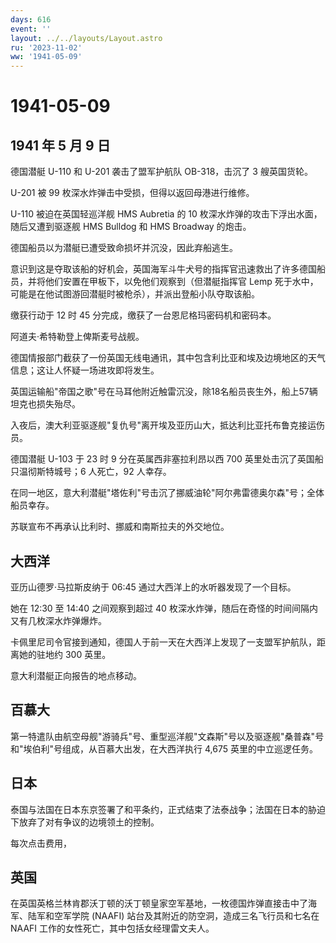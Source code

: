 ```yaml
---
days: 616
event: ''
layout: ../../layouts/Layout.astro
ru: '2023-11-02'
ww: '1941-05-09'
---
```


# 1941-05-09

## 1941 年 5 月 9 日

德国潜艇 U-110 和 U-201 袭击了盟军护航队 OB-318，击沉了 3 艘英国货轮。

U-201 被 99 枚深水炸弹击中受损，但得以返回母港进行维修。

U-110 被迫在英国轻巡洋舰 HMS Aubretia 的 10
枚深水炸弹的攻击下浮出水面，随后又遭到驱逐舰 HMS Bulldog 和 HMS Broadway
的炮击。

德国船员以为潜艇已遭受致命损坏并沉没，因此弃船逃生。

意识到这是夺取该船的好机会，英国海军斗牛犬号的指挥官迅速救出了许多德国船员，并将他们安置在甲板下，以免他们观察到（但潜艇指挥官
Lemp
死于水中，可能是在他试图游回潜艇时被枪杀），并派出登船小队夺取该船。

缴获行动于 12 时 45 分完成，缴获了一台恩尼格玛密码机和密码本。

阿道夫·希特勒登上俾斯麦号战舰。

德国情报部门截获了一份英国无线电通讯，其中包含利比亚和埃及边境地区的天气信息；这让人怀疑一场进攻即将发生。

英国运输船"帝国之歌"号在马耳他附近触雷沉没，除18名船员丧生外，船上57辆坦克也损失殆尽。

入夜后，澳大利亚驱逐舰"复仇号"离开埃及亚历山大，抵达利比亚托布鲁克接运伤员。

德国潜艇 U-103 于 23 时 9 分在英属西非塞拉利昂以西 700
英里处击沉了英国船只温彻斯特城号；6 人死亡，92 人幸存。

在同一地区，意大利潜艇"塔佐利"号击沉了挪威油轮"阿尔弗雷德奥尔森"号；全体船员幸存。

苏联宣布不再承认比利时、挪威和南斯拉夫的外交地位。

## 大西洋

亚历山德罗·马拉斯皮纳于 06:45 通过大西洋上的水听器发现了一个目标。

她在 12:30 至 14:40 之间观察到超过 40
枚深水炸弹，随后在奇怪的时间间隔内又有几枚深水炸弹爆炸。

卡佩里尼司令官接到通知，德国人于前一天在大西洋上发现了一支盟军护航队，距离她的驻地约
300 英里。

意大利潜艇正向报告的地点移动。

## 百慕大

第一特遣队由航空母舰"游骑兵"号、重型巡洋舰"文森斯"号以及驱逐舰"桑普森"号和"埃伯利"号组成，从百慕大出发，在大西洋执行
4,675 英里的中立巡逻任务。

## 日本

泰国与法国在日本东京签署了和平条约，正式结束了法泰战争；法国在日本的胁迫下放弃了对有争议的边境领土的控制。

每次点击费用，

## 英国

在英国英格兰林肯郡沃丁顿的沃丁顿皇家空军基地，一枚德国炸弹直接击中了海军、陆军和空军学院
(NAAFI) 站台及其附近的防空洞，造成三名飞行员和七名在 NAAFI
工作的女性死亡，其中包括女经理雷文夫人。